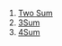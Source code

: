 1. [Two Sum](https://leetcode.com/problems/two-sum/submissions/1328278664/)
2. [3Sum](https://leetcode.com/problems/3sum/description/)
3. [4Sum](https://leetcode.com/problems/4sum/description/)
